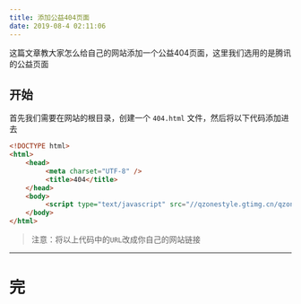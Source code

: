 ```yaml
---
title: 添加公益404页面
date: 2019-08-4 02:11:06
---
```


这篇文章教大家怎么给自己的网站添加一个公益404页面，这里我们选用的是腾讯的公益页面

## 开始

首先我们需要在网站的根目录，创建一个 ``404.html`` 文件，然后将以下代码添加进去
```html
<!DOCTYPE html>
<html>
    <head>
         <meta charset="UTF-8" />
         <title>404</title>                                                                                                                                        
    </head>
    <body>
         <script type="text/javascript" src="//qzonestyle.gtimg.cn/qzone/hybrid/app/404/search_children.js" homePageName="返回首页" homePageUrl="URL"></script>
    </body>
</html>
```
> 注意：将以上代码中的``URL``改成你自己的网站链接

---
# 完

